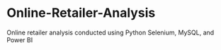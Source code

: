 # Online-Retailer-Analysis
Online retailer analysis conducted using Python Selenium, MySQL, and Power BI
